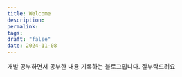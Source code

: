 ```yaml
---
title: Welcome
description: 
permalink: 
tags: 
draft: "false"
date: 2024-11-08
---
```

개발 공부하면서 공부한 내용 기록하는 블로그입니다.
잘부탁드려요
